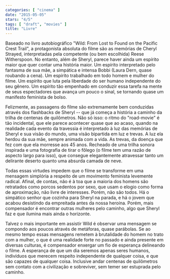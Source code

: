 ```yaml
---
categories: [ "cinema" ]
date: "2015-05-05"
stars: "4/5"
tags: [ "draft", "movies" ]
title: "Livre"
---
```

Baseado no livro autobiográfico "Wild: From Lost to Found on the Pacific Crest Trail", a protagonista absoluta do filme são as memórias de Cheryl Strayed, interpretadas pela competente (ou bem escolhida) Reese Witherspoon. No entanto, além de Sheryl, parece haver ainda um espírito maior que quer contar uma história maior. Um espírito interpretado pelo fantasma de sua mãe, a simpática e intensa Bobbi (Laura Dern, quase roubando a cena). Um espírito trabalhado em todo homem e mulher do filme. Um espírito que luta pela liberdade do ser humano independente do seu gênero. Um espírito tão empenhado em conduzir essa tarefa na mente de seus espectadores que avança um pouco o sinal, se tornando quase um manifesto feminista de bolso. 

Felizmente, as passagens do filme são extremamente bem conduzidas através dos flashbacks de Sheryl -- que já começa a história a caminho da trilha de centenas de quilômetros. Não só isso: o ritmo do "road-movie" é tão incidental, que ele parece acontecer quase que ao acaso, quando na realidade cada evento da travessia é interpretado à luz das memórias de Sheryl e sua visão do mundo, uma visão bipartida em luz e trevas. A luz ela herdou da sua mãe, sempre animada com a vida. As trevas, da doença que fez com que ela morresse aos 45 anos. Recheado de uma trilha sonora inspirada e uma fotografia de tirar o fôlego (o filme tem uma razão de aspecto largo para isso), que consegue elegantemente atravessar tanto um delirante deserto quanto uma absurda camada de neve.

Todas essas virtudes impedem que o filme se transforme em uma mensagem simplória a respeito de um movimento feminista levemente radical. Afinal, de contas, não é à toa que a maioria dos homens são retratados como porcos sedentos por sexo, que usam o elogio como forma de aproximação, não livre de interesses. Porém, não são todos. Há o simpático senhor que cozinha para Sheryl na parada, e há o jovem que acabou desistindo da empreitada antes da nossa heroína. Porém, mais compensador é encontrar outras mulheres pelo caminho, algo que Sheryl faz e que ilumina mais ainda o horizonte.

Talvez o mais importante em assistir Wild é observar uma mensagem se compondo aos poucos através de metáforas, quase parábolas. Se ao mesmo tempo essas mensagens remetem à brutalidade do homem no trato com a mulher, o que é uma realidade forte no passado e ainda presente em diversas culturas, é compensador enxergar um fio de esperança delineando o filme. A esperança de que um dia seremos apenas seres humanos, indivíduos que merecem respeito independente de qualquer coisa, e que são capazes de qualquer coisa. Inclusive andar centenas de quilômetros sem contato com a civilização e sobreviver, sem temer ser estuprada pelo caminho.
